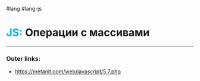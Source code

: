 #lang #lang-js
# <font color="#00b0f0">JS:</font> Операции с массивами
---
### Outer links:
- https://metanit.com/web/javascript/5.7.php